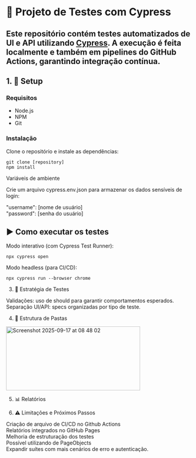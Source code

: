 # 🚀 Projeto de Testes com Cypress
Este repositório contém testes automatizados de **UI e
API** utilizando [Cypress](https://www.cypress.io/).
A execução é feita localmente e também em **pipelines
do GitHub Actions**, garantindo integração contínua.
---
## 1. 🔧 Setup
### Requisitos

- Node.js
- NPM
- Git
  
### Instalação
Clone o repositório e instale as dependências:
```
git clone [repository]
npm install

```
Variáveis de ambiente

Crie um arquivo cypress.env.json para
armazenar os dados sensíveis de login:

"username": [nome de usuário]  
"password": [senha do usuário]


## ▶️ Como executar os testes

Modo interativo (com Cypress Test Runner):
```
npx cypress open
```
Modo headless (para CI/CD):
```
npx cypress run --browser chrome
```
3. 🧠 Estratégia de Testes

Validações: uso de should para garantir
comportamentos esperados.
Separação UI/API: specs organizadas por tipo de teste.

4. 📂 Estrutura de Pastas

<img width="364" height="174" alt="Screenshot 2025-09-17 at 08 48 02" src="https://github.com/user-attachments/assets/3493707f-237f-4ded-aee1-9ee83360da30" />

5. 📊 Relatórios

6. ⚠ Limitações e Próximos Passos

Criação de arquivo de CI/CD no Github Actions  
Relatórios integrados no GitHub Pages  
Melhoria de estruturação dos testes  
Possível utilizando de PageObjects  
Expandir suítes com mais cenários de erro e
autenticação.


